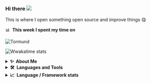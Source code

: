 ### Hi there <a href="https://www.gautamkrishnar.com/"><img src="https://media.giphy.com/media/hvRJCLFzcasrR4ia7z/giphy.gif" width="25px"></a>
This is where I open something open source and improve things :yum:


📊 &nbsp;**This week I spent my time on**
  
<img src="https://wakatime.com/badge/user/bdbb4298-9c5e-48de-9c4c-b60c034820ca.svg?style=flat" alt="Tormund"/>
  
![Wwakatime stats](https://github-readme-stats.vercel.app/api/wakatime?username=Tormund&bg_color=00000000&text_color=777&hide_title=true&hide_border=true&langs_count=5)
<details>
  <summary><b>✨&nbsp;&nbsp;About&nbsp;Me</b></summary>
  <br/>

I am a full professional developer using JavaScript on the Discord platform for over 1 years.
  
  📊 &nbsp;**Profile Views**
  <p align="left">
  <img src="https://komarev.com/ghpvc/?username=Tormund07&color=dc143c&label=Visitors&color=6182e1" alt="Tormund"/>

[⏩ &nbsp; and many more](https://github.com/Tormund?tab=repositories&q=&type=source&language=&sort=stargazers) 

```
  ____                  ____                      
 / __ \___  ___ ___    / __/__  __ _____________  
/ /_/ / _ \/ -_) _ \  _\ \/ _ \/ // / __/ __/ -_) 
\____/ .__/\__/_//_/ /___/\___/\_,_/_/  \__/\__/  
   _/_/                  __  __   _               
  / __/  _____ ______ __/ /_/ /  (_)__  ___ _     
 / _/| |/ / -_) __/ // / __/ _ \/ / _ \/ _ `/ _ _ 
/___/|___/\__/_/  \_, /\__/_//_/_/_//_/\_, (_|_|_)
                 /___/                /___/       
```
</details>

<details>
  <summary><b>🛠️&nbsp;&nbsp;Languages&nbsp;and&nbsp;Tools</b></summary>
  <br/>
  <a href="https://developer.mozilla.org/en-US/docs/Web/JavaScript" target="_blank"> <img src="https://raw.githubusercontent.com/devicons/devicon/master/icons/javascript/javascript-original.svg" alt="javascript" width="40" height="40"/> <a href="https://nodejs.org" target="_blank"> <img src="https://raw.githubusercontent.com/devicons/devicon/master/icons/nodejs/nodejs-original.svg" alt="nodejs" width="40" height="40"/> <a href="https://mongoosejs.com/docs/api.html" target="_blank"> <img src="https://raw.githubusercontent.com/devicons/devicon/master/icons/mongodb/mongodb-original.svg" alt="mongodb" width="40" height="40"/> <a href="https://heroku.com" target="_blank"> <img src="https://www.vectorlogo.zone/logos/heroku/heroku-icon.svg" alt="heroku" width="40" height="40"/> </a>

</details>
    
<details>
  <summary><b>📈&nbsp;&nbsp;Language&nbsp;/&nbsp;Framework stats</b></summary>
  <br/>
  <a href='https://profile.codersrank.io/user/eresb0s/'>
  <img src='http://cr-skills-chart-widget.azurewebsites.net/api/api?username=eresb0s&padding=30&skills=angular,batchfile,c,C%23,coffeescript,dart,go,html,json,java,javascript,less,mysql,php,pandas,perl,python,reactjs,scss,shell,svelte,swift,typescript,vue'>
  </a>

</details>
